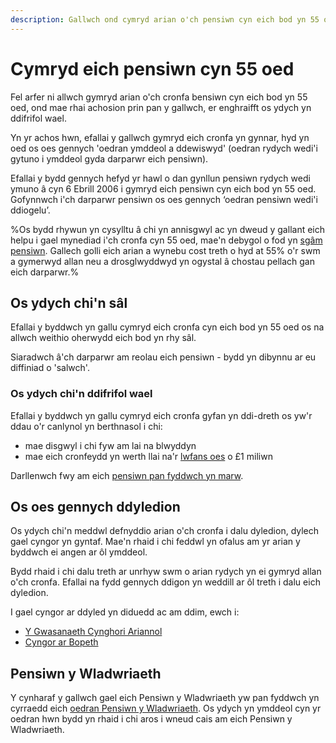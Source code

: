 ```yaml
---
description: Gallwch ond cymryd arian o'ch pensiwn cyn eich bod yn 55 oed mewn achosion prin, er enghraifft os ydych yn ddifrifol wael.
---
```


# Cymryd eich pensiwn cyn 55 oed

Fel arfer ni allwch gymryd arian o'ch cronfa bensiwn cyn eich bod yn 55 oed, ond mae rhai achosion prin pan y gallwch, er enghraifft os ydych yn ddifrifol wael.

Yn yr achos hwn, efallai y gallwch gymryd eich cronfa yn gynnar, hyd yn oed os oes gennych 'oedran ymddeol a ddewiswyd' (oedran rydych wedi'i gytuno i ymddeol gyda darparwr eich pensiwn).

Efallai y bydd gennych hefyd yr hawl o dan gynllun pensiwn rydych wedi ymuno â cyn 6 Ebrill 2006 i gymryd eich pensiwn cyn eich bod yn 55 oed. Gofynnwch i'ch darparwr pensiwn os oes gennych ‘oedran pensiwn wedi'i ddiogelu’.

%Os bydd rhywun yn cysylltu â chi yn annisgwyl ac yn dweud y gallant eich helpu i gael mynediad i'ch cronfa cyn 55 oed, mae'n debygol o fod yn [sgâm pensiwn](/cy/scams). Gallech golli eich arian a wynebu cost treth o hyd at 55% o'r swm a gymerwyd allan neu a drosglwyddwyd yn ogystal â chostau pellach gan eich darparwr.%

## Os ydych chi'n sâl

Efallai y byddwch yn gallu cymryd eich cronfa cyn eich bod yn 55 oed os na allwch weithio oherwydd eich bod yn rhy sâl.

Siaradwch â'ch darparwr am reolau eich pensiwn - bydd yn dibynnu ar eu diffiniad o 'salwch'.

### Os ydych chi'n ddifrifol wael

Efallai y byddwch yn gallu cymryd eich cronfa gyfan yn ddi-dreth os yw'r ddau o'r canlynol yn berthnasol i chi:

- mae disgwyl i chi fyw am lai na blwyddyn
- mae eich cronfeydd yn werth llai na'r [lwfans oes](https://www.gov.uk/tax-on-your-private-pension/lifetime-allowance) o £1 miliwn

Darllenwch fwy am eich [pensiwn pan fyddwch yn marw](/cy/when-you-die).

## Os oes gennych ddyledion

Os ydych chi'n meddwl defnyddio arian o'ch cronfa i dalu dyledion, dylech gael cyngor yn gyntaf. Mae'n rhaid i chi feddwl yn ofalus am yr arian y byddwch ei angen ar ôl ymddeol.

Bydd rhaid i chi dalu treth ar unrhyw swm o arian rydych yn ei gymryd allan o'ch cronfa. Efallai na fydd gennych ddigon yn weddill ar ôl treth i dalu eich dyledion.

I gael cyngor ar ddyled yn diduedd ac am ddim, ewch i:

- [Y Gwasanaeth Cynghori Ariannol](https://www.moneyadviceservice.org.uk/en/categories/debt-and-borrowing)
- [Cyngor ar Bopeth](https://www.citizensadvice.org.uk/debt-and-money/help-with-debt/)

## Pensiwn y Wladwriaeth

Y cynharaf y gallwch gael eich Pensiwn y Wladwriaeth yw pan fyddwch yn cyrraedd eich [oedran Pensiwn y Wladwriaeth](https://www.gov.uk/calculate-state-pension/y/age).
Os ydych yn ymddeol cyn yr oedran hwn bydd yn rhaid i chi aros i wneud cais am eich Pensiwn y Wladwriaeth.
